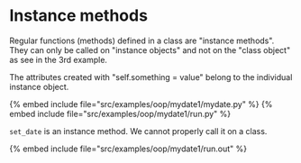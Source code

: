# Instance methods


Regular functions (methods) defined in a class are "instance methods". They can only be called on "instance objects" and not on the "class object"
as see in the 3rd example.



The attributes created with "self.something = value" belong to the individual instance object.


{% embed include file="src/examples/oop/mydate1/mydate.py" %}
{% embed include file="src/examples/oop/mydate1/run.py" %}

`set_date` is an instance method. We cannot properly call it on a class.

{% embed include file="src/examples/oop/mydate1/run.out" %}

